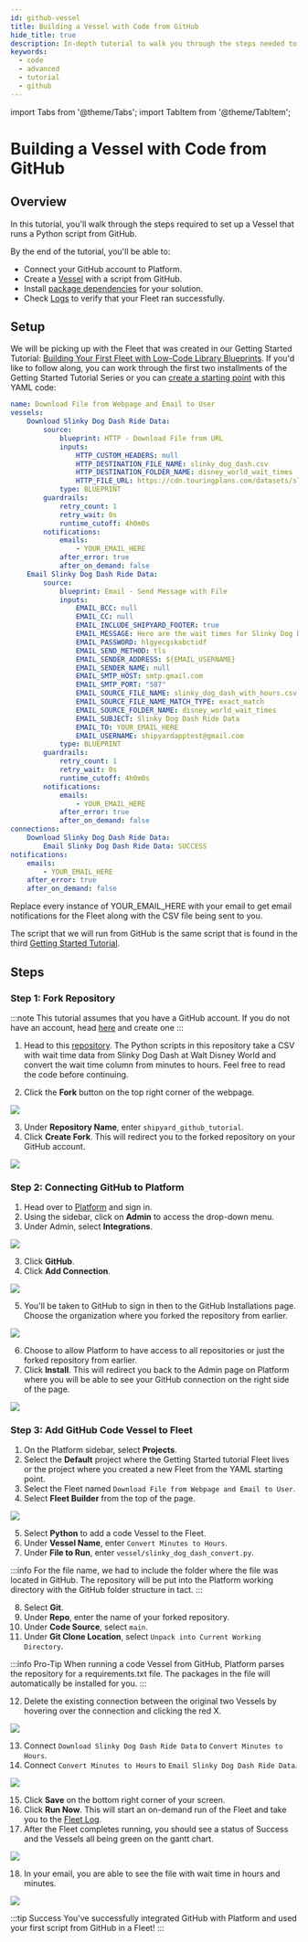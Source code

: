 ```yaml
---
id: github-vessel
title: Building a Vessel with Code from GitHub
hide_title: true
description: In-depth tutorial to walk you through the steps needed to set up a Vessel with code from GitHub.
keywords:
  - code
  - advanced
  - tutorial
  - github
---
```


import Tabs from '@theme/Tabs';
import TabItem from '@theme/TabItem';

# Building a Vessel with Code from GitHub

## Overview

In this tutorial, you'll walk through the steps required to set up a Vessel that runs a Python script from GitHub.


By the end of the tutorial, you'll be able to:

- Connect your GitHub account to Platform.
- Create a [Vessel](../reference/vessels.md) with a script from GitHub.
- Install [package dependencies](../reference/packages/external-package-dependencies.md) for your solution.
- Check [Logs](../reference/logs/logs-overview.md) to verify that your Fleet ran successfully.

## Setup

We will be picking up with the Fleet that was created in our Getting Started Tutorial: [Building Your First Fleet with Low-Code Library Blueprints](../getting-started/first-fleet.md). If you'd like to follow along, you can work through the first two installments of the Getting Started Tutorial Series or you can [create a starting point](create-fleets-with-yaml.md) with this YAML code: 


```yaml [](edited-with-Axolo)
name: Download File from Webpage and Email to User
vessels:
    Download Slinky Dog Dash Ride Data:
        source:
            blueprint: HTTP - Download File from URL
            inputs:
                HTTP_CUSTOM_HEADERS: null
                HTTP_DESTINATION_FILE_NAME: slinky_dog_dash.csv
                HTTP_DESTINATION_FOLDER_NAME: disney_world_wait_times
                HTTP_FILE_URL: https://cdn.touringplans.com/datasets/slinky_dog.csv
            type: BLUEPRINT
        guardrails:
            retry_count: 1
            retry_wait: 0s
            runtime_cutoff: 4h0m0s
        notifications:
            emails:
                - YOUR_EMAIL_HERE
            after_error: true
            after_on_demand: false
    Email Slinky Dog Dash Ride Data:
        source:
            blueprint: Email - Send Message with File
            inputs:
                EMAIL_BCC: null
                EMAIL_CC: null
                EMAIL_INCLUDE_SHIPYARD_FOOTER: true
                EMAIL_MESSAGE: Here are the wait times for Slinky Dog Dash
                EMAIL_PASSWORD: hlgyecgskabctidf
                EMAIL_SEND_METHOD: tls
                EMAIL_SENDER_ADDRESS: ${EMAIL_USERNAME}
                EMAIL_SENDER_NAME: null
                EMAIL_SMTP_HOST: smtp.gmail.com
                EMAIL_SMTP_PORT: "587"
                EMAIL_SOURCE_FILE_NAME: slinky_dog_dash_with_hours.csv
                EMAIL_SOURCE_FILE_NAME_MATCH_TYPE: exact_match
                EMAIL_SOURCE_FOLDER_NAME: disney_world_wait_times
                EMAIL_SUBJECT: Slinky Dog Dash Ride Data
                EMAIL_TO: YOUR_EMAIL_HERE
                EMAIL_USERNAME: shipyardapptest@gmail.com
            type: BLUEPRINT
        guardrails:
            retry_count: 1
            retry_wait: 0s
            runtime_cutoff: 4h0m0s
        notifications:
            emails:
                - YOUR_EMAIL_HERE
            after_error: true
            after_on_demand: false
connections:
    Download Slinky Dog Dash Ride Data:
        Email Slinky Dog Dash Ride Data: SUCCESS
notifications:
    emails:
        - YOUR_EMAIL_HERE
    after_error: true
    after_on_demand: false
```

Replace every instance of YOUR_EMAIL_HERE with your email to get email notifications for the Fleet along with the CSV file being sent to you.

The script that we will run from GitHub is the same script that is found in the third [Getting Started Tutorial](../getting-started/first-vessel-with-code.md).

## Steps

### Step 1: Fork Repository
:::note
This tutorial assumes that you have a GitHub account. If you do not have an account, head [here](https://github.com/join) and create one
:::

1. Head to this [repository](https://github.com/shipyardapp/github-demos). The Python scripts in this repository take a CSV with wait time data from Slinky Dog Dash at Walt Disney World and convert the wait time column from minutes to hours. Feel free to read the code before continuing.


2. Click the **Fork** button on the top right corner of the webpage.
   
![](../.gitbook/assets/shipyard_2022_12_07_11_47_26.png)

3. Under **Repository Name**, enter `shipyard_github_tutorial`.
4. Click **Create Fork**. This will redirect you to the forked repository on your GitHub account.

![](../.gitbook/assets/shipyard_2022_12_07_11_52_30.png)

### Step 2: Connecting GitHub to Platform

1. Head over to [Platform](https://www.shipyardapp.com/) and sign in.
2. Using the sidebar, click on **Admin** to access the drop-down menu.
3. Under Admin, select **Integrations**.

![](../.gitbook/assets/shipyard_2022_12_05_10_51_57.png)

3. Click **GitHub**.
4. Click **Add Connection**.

![](../.gitbook/assets/shipyard_2022_12_05_10_54_20.png)

5. You'll be taken to GitHub to sign in then to the GitHub Installations page. Choose the organization where you forked the repository from earlier.

![](../.gitbook/assets/shipyard_2022_12_05_10_56_52.png)

6. Choose to allow Platform to have access to all repositories or just the forked repository from earlier. 
7. Click **Install**. This will redirect you back to the Admin page on Platform where you will be able to see your GitHub connection on the right side of the page.

![](../.gitbook/assets/shipyard_2022_12_05_11_22_14.png)

### Step 3: Add GitHub Code Vessel to Fleet

1. On the Platform sidebar, select **Projects**.
2. Select the **Default** project where the Getting Started tutorial Fleet lives or the project where you created a new Fleet from the YAML starting point.
3. Select the Fleet named `Download File from Webpage and Email to User`.
4. Select **Fleet Builder** from the top of the page.

![](../.gitbook/assets/shipyard_2022_12_08_11_31_42.png)

5. Select **Python** to add a code Vessel to the Fleet.
6. Under **Vessel Name**, enter `Convert Minutes to Hours`.
7. Under **File to Run**, enter `vessel/slinky_dog_dash_convert.py`.

:::info
For the file name, we had to include the folder where the file was located in GitHub. The repository will be put into the Platform working directory with the GitHub folder structure in tact.
:::

8. Select **Git**.
9.  Under **Repo**, enter the name of your forked repository.
10. Under **Code Source**, select `main`.
11. Under **Git Clone Location**, select `Unpack into Current Working Directory`.
    
:::info Pro-Tip
When running a code Vessel from GitHub, Platform parses the repository for a requirements.txt file. The packages in the file will automatically be installed for you.
:::

12. Delete the existing connection between the original two Vessels by hovering over the connection and clicking the red X.

![](../.gitbook/assets/shipyard_2022_12_09_11_32_28.png)

13. Connect `Download Slinky Dog Dash Ride Data` to `Convert Minutes to Hours`.
14. Connect `Convert Minutes to Hours` to `Email Slinky Dog Dash Ride Data`.
    
![](../.gitbook/assets/shipyard_2022_12_08_11_43_33.png)

15. Click **Save** on the bottom right corner of your screen.
16. Click **Run Now**. This will start an on-demand run of the Fleet and take you to the [Fleet Log](../reference/logs/fleet-logs.md).
17. After the Fleet completes running, you should see a status of Success and the Vessels all being green on the gantt chart.
    
![](../.gitbook/assets/shipyard_2022_12_08_12_27_51.png)

18. In your email, you are able to see the file with wait time in hours and minutes.

![](../.gitbook/assets/shipyard_2022_12_08_12_28_29.png)

:::tip Success
You've successfully integrated GitHub with Platform and used your first script from GitHub in a Fleet!
:::


